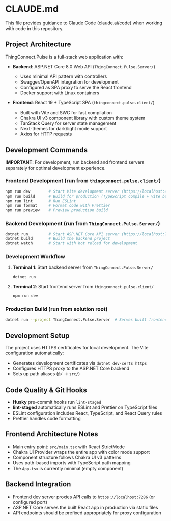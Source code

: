 # CLAUDE.md

This file provides guidance to Claude Code (claude.ai/code) when working with code in this repository.

## Project Architecture

ThingConnect.Pulse is a full-stack web application with:

- **Backend**: ASP.NET Core 8.0 Web API (`ThingConnect.Pulse.Server/`)
  - Uses minimal API pattern with controllers
  - Swagger/OpenAPI integration for development
  - Configured as SPA proxy to serve the React frontend
  - Docker support with Linux containers

- **Frontend**: React 19 + TypeScript SPA (`thingconnect.pulse.client/`)
  - Built with Vite and SWC for fast compilation
  - Chakra UI v3 component library with custom theme system
  - TanStack Query for server state management
  - Next-themes for dark/light mode support
  - Axios for HTTP requests

## Development Commands

**IMPORTANT**: For development, run backend and frontend servers separately for optimal development experience.

### Frontend Development (run from `thingconnect.pulse.client/`)
```bash
npm run dev        # Start Vite development server (https://localhost:49812 or similar)
npm run build      # Build for production (TypeScript compile + Vite build)
npm run lint       # Run ESLint
npm run format     # Format code with Prettier
npm run preview    # Preview production build
```

### Backend Development (run from `ThingConnect.Pulse.Server/`)
```bash
dotnet run         # Start ASP.NET Core API server (https://localhost:7286)
dotnet build       # Build the backend project
dotnet watch       # Start with hot reload for development
```

### Development Workflow
1. **Terminal 1**: Start backend server from `ThingConnect.Pulse.Server/`
   ```bash
   dotnet run
   ```
2. **Terminal 2**: Start frontend server from `thingconnect.pulse.client/`
   ```bash
   npm run dev
   ```

### Production Build (run from solution root)
```bash
dotnet run --project ThingConnect.Pulse.Server  # Serves built frontend via SPA proxy
```

## Development Setup

The project uses HTTPS certificates for local development. The Vite configuration automatically:
- Generates development certificates via `dotnet dev-certs https`
- Configures HTTPS proxy to the ASP.NET Core backend
- Sets up path aliases (`@/` → `src/`)

## Code Quality & Git Hooks

- **Husky** pre-commit hooks run `lint-staged`
- **lint-staged** automatically runs ESLint and Prettier on TypeScript files
- ESLint configuration includes React, TypeScript, and React Query rules
- Prettier handles code formatting

## Frontend Architecture Notes

- Main entry point: `src/main.tsx` with React StrictMode
- Chakra UI Provider wraps the entire app with color mode support
- Component structure follows Chakra UI v3 patterns
- Uses path-based imports with TypeScript path mapping
- The `App.tsx` is currently minimal (empty component)

## Backend Integration

- Frontend dev server proxies API calls to `https://localhost:7286` (or configured port)
- ASP.NET Core serves the built React app in production via static files
- API endpoints should be prefixed appropriately for proxy configuration
